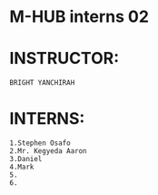 # M-HUB interns 02


# INSTRUCTOR:
    BRIGHT YANCHIRAH

# INTERNS:
    1.Stephen Osafo 
    2.Mr. Kegyeda Aaron
    3.Daniel
    4.Mark
    5.
    6.
